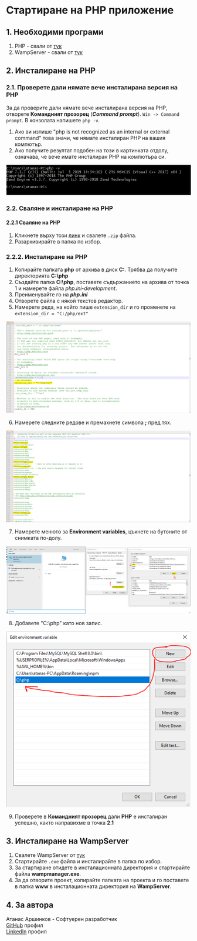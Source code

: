 # Стартиране на PHP приложение

## 1. Необходими програми

1. PHP - свали от [тук](https://windows.php.net/downloads/releases/php-7.4.0-Win32-vc15-x64.zip)
2. WampServer - свали от [тук](https://sourceforge.net/projects/wampserver/files/latest/download)

## 2. Инсталиране на PHP

### 2.1. Проверете дали нямате вече инсталирана версия на PHP

За да проверите дали нямате вече инсталирана версия на PHP, отворете **Командният прозорец** (**_Command prompt_**).
<code>Win -> Command prompt</code>. В конзолата напишете <code>php -v</code>.

1. Ако ви изпише "php is not recognized as an internal or external command" това значи, че нямате инсталиран PHP на вашия компютър.
2. Ако получите резултат подобен на този в картинката отдолу, означава, че вече имате инсталиран PHP на компютъра си.

![PHP Validation](https://github.com/aarshinkov/PHP-Project-Startup/blob/master/images/php_validation_s.PNG "PHP Validation")


### 2.2. Сваляне и инсталиране на PHP

#### 2.2.1 Сваляне на PHP

1. Кликнете върху този [линк](https://windows.php.net/downloads/releases/php-7.4.0-Win32-vc15-x64.zip) и свалете <code>.zip</code> файла.
2. Разархивирайте в папка по избор.

### 2.2.2. Инсталиране на PHP
1. Копирайте папката **php** от архива в диск **C:**. Трябва да получите директорията **C:\php**
2. Създайте папка **C:\php**, поставете съдържанието на архива от точка 1 и намерете файла *php.ini-development*.
3. Преименувайте го на **_php.ini_**
4. Отворете файла с някой текстов редактор.
5. Намерете реда, на който пише <code>extension_dir</code> и го променете на <code>extension_dir = "C:/php/ext"</code>

![PHP Extension Dir](https://github.com/aarshinkov/PHP-Project-Startup/blob/master/images/php_extension_dir.PNG "PHP Extension dir")

6. Намерете следните редове и премахнете символа **;** пред тях.

![PHP Extensions](https://github.com/aarshinkov/PHP-Project-Startup/blob/master/images/php_extensions.PNG "PHP Extensions")

7. Намерете менюто за **Environment variables**, цъкнете на бутоните от снимката по-долу.

![PHP Environment Variables](https://github.com/aarshinkov/PHP-Project-Startup/blob/master/images/php_env_var.PNG "PHP Environment Variables")

8. Добавете "C:\php" като нов запис.

![PHP New environment variable](https://github.com/aarshinkov/PHP-Project-Startup/blob/master/images/php_env_var_new.PNG "PHP New environment variable")

9. Проверете в **Командният прозорец** дали **PHP** е инсталиран успешно, както направихме в точка **2.1**

## 3. Инсталиране на WampServer

1. Свалете WampServer от [тук](https://sourceforge.net/projects/wampserver/files/latest/download)
2. Стартирайте <code>.exe</code> файла и инсталирайте в папка по избор.
3. За стартиране отидете в инсталационната директория и стартирайте файла **wampmanager.exe**.
4. За да отворите проект, копирайте папката на проекта и го поставете в папка **www** в инсталационната директория на **WampServer**.

## 4. За автора

Атанас Аршинков - Софтуерен разработчик <br>
[GitHub](https://github.com/aarshinkov) профил <br>
[LinkedIn](https://www.linkedin.com/in/atanas-arshinkov/) профил
